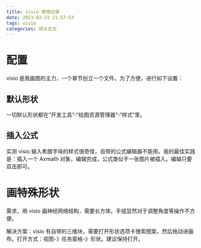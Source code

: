 ```yaml
---
title: visio 使用记录
date: 2023-02-21 21:57:53
tags: visio
categories: 硕士论文
---
```


# 配置

visio 是我画图的主力，一个章节创立一个文件。为了方便，进行如下设置：

## 默认形状

一切默认形状都在“开发工具”-“绘图资源管理器”-“样式”里。

## 插入公式

实测 visio 输入希腊字母的样式很奇怪，自带的公式编辑器不能用。我的最佳实践是：插入一个 Axmath 对象，编辑完成，公式类似于一张图片被插入。编辑只要双击即可。

# 画特殊形状

需求，用 visio 画神经网络结构，需要长方体。手搓显然对于调整角度等操作不方便。

解决方案：visio 有自带的三维块，需要打开形状选项卡搜索图案，然后拖动进画布。打开方式：视图-》任务窗格-》形状。建议保持打开。
